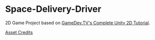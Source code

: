 # Space-Delivery-Driver

2D Game Project based on [GameDev.TV's Complete Unity 2D Tutorial](https://www.gamedev.tv/courses/1394720). 

[Asset Credits](credits.md)
